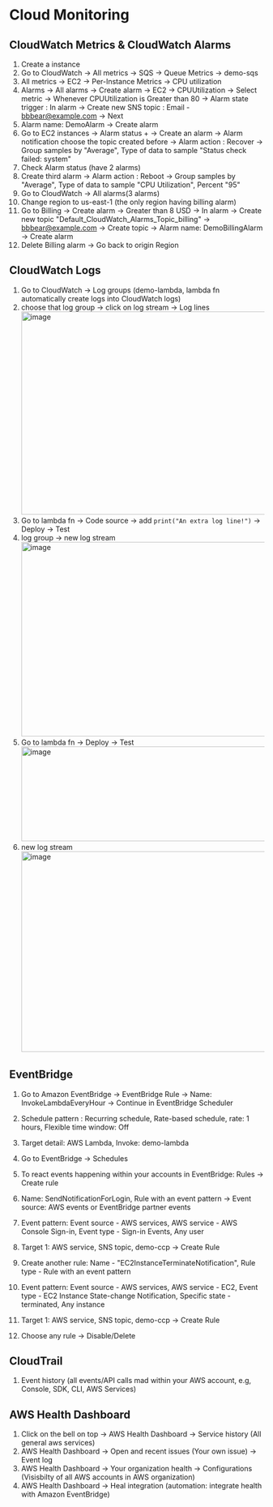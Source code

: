 # Cloud Monitoring

## CloudWatch Metrics & CloudWatch Alarms
1. Create a instance
2. Go to CloudWatch -> All metrics -> SQS -> Queue Metrics -> demo-sqs
3. All metrics -> EC2 -> Per-Instance Metrics -> CPU utilization
4. Alarms -> All alarms -> Create alarm -> EC2 -> CPUUtilization -> Select metric -> Whenever CPUUtilization is Greater than 80 -> Alarm state trigger : In alarm -> Create new SNS topic : Email - bbbear@example.com -> Next
5. Alarm name: DemoAlarm -> Create alarm
6. Go to EC2 instances -> Alarm status + -> Create an alarm -> Alarm notification choose the topic created before -> Alarm action : Recover -> Group samples by "Average", Type of data to sample "Status check failed: system"
7. Check Alarm status (have 2 alarms)
8. Create third alarm -> Alarm action : Reboot -> Group samples by "Average", Type of data to sample "CPU Utilization", Percent "95"
9. Go to CloudWatch -> All alarms(3 alarms)
10. Change region to us-east-1 (the only region having billing alarm)
11. Go to Billing -> Create alarm -> Greater than 8 USD -> In alarm -> Create new topic "Default_CloudWatch_Alarms_Topic_billing" -> bbbear@example.com -> Create topic -> Alarm name: DemoBillingAlarm -> Create alarm
12. Delete Billing alarm -> Go back to origin Region

## CloudWatch Logs 
1. Go to CloudWatch -> Log groups (demo-lambda, lambda fn automatically create logs into CloudWatch logs)
2. choose that log group -> click on log stream -> Log lines
   <img width="1058" height="401" alt="image" src="https://github.com/user-attachments/assets/3b78d177-bfbc-4571-97b6-740ab46a099e" />
3. Go to lambda fn -> Code source -> add `print("An extra log line!")` -> Deploy -> Test
4. log group -> new log stream
   <img width="984" height="384" alt="image" src="https://github.com/user-attachments/assets/5d232901-e949-4c5a-b627-9d7e4cb4e9e6" />
5. Go to lambda fn -> Deploy -> Test
   <img width="697" height="187" alt="image" src="https://github.com/user-attachments/assets/c0e9fb85-5617-46a1-8305-5f7297011c3c" />
6. new log stream
   <img width="1069" height="396" alt="image" src="https://github.com/user-attachments/assets/c23b0c7a-db8e-4e0d-a016-e115fcb0996f" />

## EventBridge
1. Go to Amazon EventBridge -> EventBridge Rule -> Name: InvokeLambdaEveryHour -> Continue in EventBridge Scheduler
2. Schedule pattern : Recurring schedule, Rate-based schedule, rate: 1 hours, Flexible time window: Off
3. Target detail: AWS Lambda, Invoke: demo-lambda
4. Go to EventBridge -> Schedules

1. To react events happening within your accounts in EventBridge: Rules -> Create rule
2. Name: SendNotificationForLogin, Rule with an event pattern -> Event source: AWS events or EventBridge partner events
3. Event pattern: Event source - AWS services, AWS service - AWS Console Sign-in, Event type - Sign-in Events, Any user
4. Target 1: AWS service, SNS topic, demo-ccp -> Create Rule

1. Create another rule: Name - "EC2InstanceTerminateNotification", Rule type - Rule with an event pattern
2. Event pattern: Event source - AWS services, AWS service - EC2, Event type - EC2 Instance State-change Notification, Specific state - terminated, Any instance
3. Target 1: AWS service, SNS topic, demo-ccp -> Create Rule
4. Choose any rule -> Disable/Delete

## CloudTrail
1. Event history (all events/API calls mad within your AWS account, e.g, Console, SDK, CLI, AWS Services)

## AWS Health Dashboard
1. Click on the bell on top -> AWS Health Dashboard -> Service history (All general aws services)
2. AWS Health Dashboard -> Open and recent issues (Your own issue) -> Event log
3. AWS Health Dashboard -> Your organization health -> Configurations (Visisbilty of all AWS accounts in AWS organization)
4. AWS Health Dashboard -> Heal integration (automation: integrate health with Amazon EventBridge)
